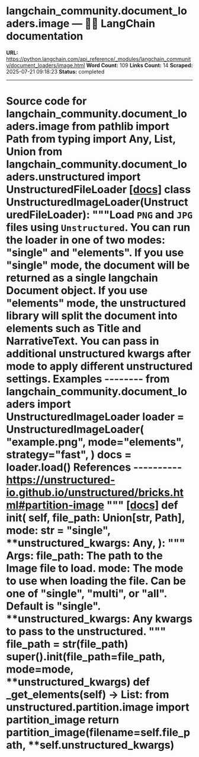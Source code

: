 # langchain_community.document_loaders.image — 🦜🔗 LangChain  documentation

**URL:** https://python.langchain.com/api_reference/_modules/langchain_community/document_loaders/image.html
**Word Count:** 109
**Links Count:** 14
**Scraped:** 2025-07-21 09:18:23
**Status:** completed

---

# Source code for langchain\_community.document\_loaders.image               from pathlib import Path     from typing import Any, List, Union          from langchain_community.document_loaders.unstructured import UnstructuredFileLoader                              [[docs]](https://python.langchain.com/api_reference/community/document_loaders/langchain_community.document_loaders.image.UnstructuredImageLoader.html#langchain_community.document_loaders.image.UnstructuredImageLoader)     class UnstructuredImageLoader(UnstructuredFileLoader):         """Load `PNG` and `JPG` files using `Unstructured`.              You can run the loader in one of two modes: "single" and "elements".         If you use "single" mode, the document will be returned as a single         langchain Document object. If you use "elements" mode, the unstructured         library will split the document into elements such as Title and NarrativeText.         You can pass in additional unstructured kwargs after mode to apply         different unstructured settings.              Examples         --------         from langchain_community.document_loaders import UnstructuredImageLoader              loader = UnstructuredImageLoader(             "example.png", mode="elements", strategy="fast",         )         docs = loader.load()              References         ----------         https://unstructured-io.github.io/unstructured/bricks.html#partition-image         """                         [[docs]](https://python.langchain.com/api_reference/community/document_loaders/langchain_community.document_loaders.image.UnstructuredImageLoader.html#langchain_community.document_loaders.image.UnstructuredImageLoader.__init__)         def __init__(             self,             file_path: Union[str, Path],             mode: str = "single",             **unstructured_kwargs: Any,         ):             """                  Args:                 file_path: The path to the Image file to load.                 mode: The mode to use when loading the file. Can be one of "single",                     "multi", or "all". Default is "single".                 **unstructured_kwargs: Any kwargs to pass to the unstructured.             """             file_path = str(file_path)             super().__init__(file_path=file_path, mode=mode, **unstructured_kwargs)                             def _get_elements(self) -> List:             from unstructured.partition.image import partition_image                  return partition_image(filename=self.file_path, **self.unstructured_kwargs)